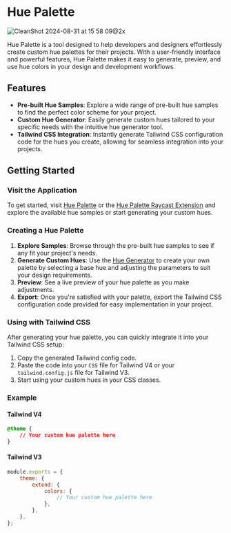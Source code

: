 # Hue Palette

![CleanShot 2024-08-31 at 15 58 09@2x](https://github.com/user-attachments/assets/d4a9d508-e80e-4c51-a745-31389bfd40ee)

Hue Palette is a tool designed to help developers and designers effortlessly create custom hue palettes for their projects. With a user-friendly interface and powerful features, Hue Palette makes it easy to generate, preview, and use hue colors in your design and development workflows.

## Features

- **Pre-built Hue Samples**: Explore a wide range of pre-built hue samples to find the perfect color scheme for your project.
- **Custom Hue Generator**: Easily generate custom hues tailored to your specific needs with the intuitive hue generator tool.
- **Tailwind CSS Integration**: Instantly generate Tailwind CSS configuration code for the hues you create, allowing for seamless integration into your projects.

## Getting Started

### Visit the Application

To get started, visit [Hue Palette](https://www.hue-palette.com/) or the [Hue Palette Raycast Extension](https://www.raycast.com/ridemountainpig/hue-palette) and explore the available hue samples or start generating your custom hues.

### Creating a Hue Palette

1. **Explore Samples**: Browse through the pre-built hue samples to see if any fit your project's needs.
2. **Generate Custom Hues**: Use the [Hue Generator](https://www.hue-palette.com/hue-generator) to create your own palette by selecting a base hue and adjusting the parameters to suit your design requirements.
3. **Preview**: See a live preview of your hue palette as you make adjustments.
4. **Export**: Once you're satisfied with your palette, export the Tailwind CSS configuration code provided for easy implementation in your project.

### Using with Tailwind CSS

After generating your hue palette, you can quickly integrate it into your Tailwind CSS setup:

1. Copy the generated Tailwind config code.
2. Paste the code into your `CSS` file for Tailwind V4 or your `tailwind.config.js` file for Tailwind V3.
3. Start using your custom hues in your CSS classes.

### Example

#### Tailwind V4

```css
@theme {
    // Your custom hue palette here
}
```

#### Tailwind V3

```javascript
module.exports = {
    theme: {
        extend: {
            colors: {
                // Your custom hue palette here
            },
        },
    },
};
```

